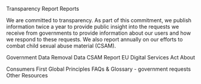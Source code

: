 Transparency Report
Reports

We are committed to transparency. As part of this commitment, we publish information twice a year to provide public insight into the requests we receive from governments to provide information about our users and how we respond to these requests. We also report annually on our efforts to combat child sexual abuse material (CSAM).

Government Data 
Removal Data 
CSAM Report 
EU Digital Services Act 
About

Consumers First 
Global Principles 
FAQs & Glossary - government requests 
Other Resources 